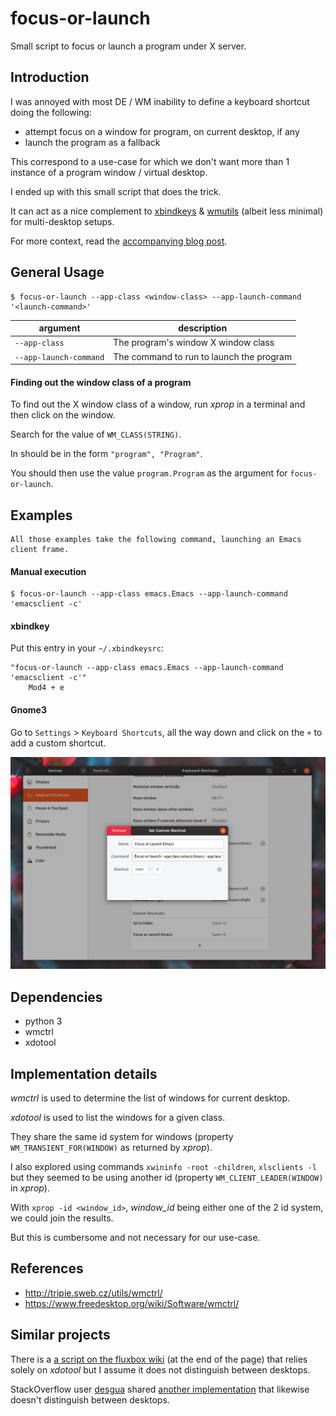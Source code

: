 # focus-or-launch

Small script to focus or launch a program under X server.


## Introduction

I was annoyed with most DE / WM inability to define a keyboard shortcut doing the following:

 - attempt focus on a window for program, on current desktop, if any
 - launch the program as a fallback

This correspond to a use-case for which we don't want more than 1 instance of a program window / virtual desktop.

I ended up with this small script that does the trick.

It can act as a nice complement to [xbindkeys](https://www.nongnu.org/xbindkeys/) & [wmutils](https://github.com/wmutils) (albeit less minimal) for multi-desktop setups.

For more context, read the [accompanying blog post](https://www.eigenbahn.com/2020/01/22/gnome-shortcut-focus-or-launch).


## General Usage

    $ focus-or-launch --app-class <window-class> --app-launch-command '<launch-command>'

| argument               | description                              |
|------------------------|------------------------------------------|
| `--app-class`          | The program's window X window class      |
| `--app-launch-command` | The command to run to launch the program |


#### Finding out the window class of a program

To find out the X window class of a window, run _xprop_ in a terminal and then click on the window.

Search for the value of `WM_CLASS(STRING)`.

In should be in the form `"program", "Program"`.

You should then use the value `program.Program` as the argument for `focus-or-launch`.


## Examples

    All those examples take the following command, launching an Emacs client frame.

#### Manual execution

    $ focus-or-launch --app-class emacs.Emacs --app-launch-command 'emacsclient -c'


#### xbindkey

Put this entry in your `~/.xbindkeysrc`:

    "focus-or-launch --app-class emacs.Emacs --app-launch-command 'emacsclient -c'"
        Mod4 + e


#### Gnome3

Go to `Settings` > `Keyboard Shortcuts`, all the way down and click on the `+` to add a custom shortcut.

![gnome_shortcut_settings](/gnome_shortcut_settings.png)


## Dependencies

 - python 3
 - wmctrl
 - xdotool


## Implementation details

_wmctrl_ is used to determine the list of windows for current desktop.

_xdotool_ is used to list the windows for a given class.

They share the same id system for windows (property `WM_TRANSIENT_FOR(WINDOW)` as returned by _xprop_).

I also explored using commands `xwininfo -root -children`, `xlsclients -l` but they seemed to be using another id  (property `WM_CLIENT_LEADER(WINDOW)` in _xprop_).

With `xprop -id <window_id>`, _window_id_ being either one of the 2 id system, we could join the results.

But this is cumbersome and not necessary for our use-case.


## References

 - http://tripie.sweb.cz/utils/wmctrl/
 - https://www.freedesktop.org/wiki/Software/wmctrl/


## Similar projects

There is a [a script on the fluxbox wiki](http://fluxbox-wiki.org/Keyboard_shortcuts.html) (at the end of the page) that relies solely on _xdotool_ but I assume it does not distinguish between desktops.

StackOverflow user [desgua](https://askubuntu.com/users/12943/desgua) shared [another implementation](https://askubuntu.com/questions/127284/command-to-launch-an-application-or-to-show-its-window-if-already-launched) that likewise doesn't distinguish between desktops.
